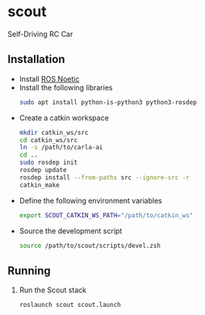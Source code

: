 # scout

Self-Driving RC Car

## Installation

- Install [ROS Noetic](http://wiki.ros.org/noetic/Installation)
- Install the following libraries
  ```bash
  sudo apt install python-is-python3 python3-rosdep
  ```
- Create a catkin workspace
  ```bash
  mkdir catkin_ws/src
  cd catkin_ws/src
  ln -s /path/to/carla-ai
  cd ..
  sudo rosdep init
  rosdep update
  rosdep install --from-paths src --ignore-src -r
  catkin_make
  ```
- Define the following environment variables
  ```bash
  export SCOUT_CATKIN_WS_PATH="/path/to/catkin_ws"
  ```
- Source the development script
  ```bash
  source /path/to/scout/scripts/devel.zsh
  ```

## Running

1. Run the Scout stack
   ```bash
   roslaunch scout scout.launch
   ```
